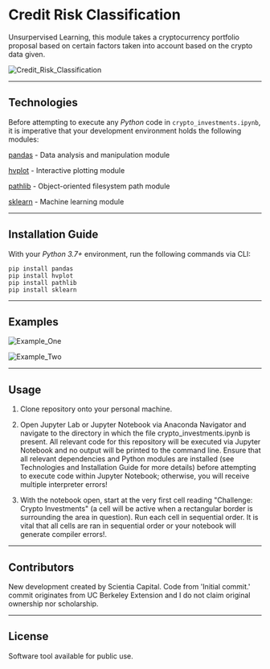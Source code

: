 # Credit Risk Classification

Unsurpervised Learning, this module takes a cryptocurrency portfolio proposal based on certain factors taken into account based on the crypto data given.

![Credit_Risk_Classification]()

---

## Technologies


Before attempting to execute any _Python_ code in `crypto_investments.ipynb`, it is imperative that your development environment holds the following modules:

[pandas](https://pandas.pydata.org/pandas-docs/stable/) - Data analysis and manipulation module

[hvplot](https://pypi.org/project/hvplot/) - Interactive plotting module

[pathlib](https://docs.python.org/3/library/pathlib.html) - Object-oriented filesystem path module

[sklearn](https://sklearn.org/) - Machine learning module

---

## Installation Guide

With your _Python 3.7+_ environment, run the following commands via CLI:

```
pip install pandas
pip install hvplot
pip install pathlib
pip install sklearn
```

---

## Examples

![Example_One]()

![Example_Two]()


---

## Usage

1.  Clone repository onto your personal machine.

2.  Open Jupyter Lab or Jupyter Notebook via Anaconda Navigator and navigate to the directory in which the file crypto_investments.ipynb is present. All relevant code for this repository will be executed via Jupyter Notebook and no output will be printed to the command line. Ensure that all relevant dependencies and Python modules are installed (see Technologies and Installation Guide for more details) before attempting to execute code within Jupyter Notebook; otherwise, you will receive multiple interpreter errors!

3.  With the notebook open, start at the very first cell reading "Challenge: Crypto Investments" (a cell will be active when a rectangular border is surrounding the area in question). Run each cell in sequential order. It is vital that all cells are ran in sequential order or your notebook will generate compiler errors!.
---

## Contributors

New development created by Scientia Capital. Code from 'Initial commit.' commit originates from UC Berkeley Extension and I do not claim original ownership nor scholarship.

---

## License

Software tool available for public use. 
